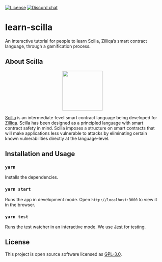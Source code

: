 [![License][license-svg]][license-url] [![Discord chat][discord-svg]][discord-url]

# learn-scilla 

An interactive tutorial for people to learn Scilla, Zilliqa’s smart contract language, through a gamification process.

## About Scilla

<p align="center"><img src="https://scilla.readthedocs.io/en/latest/_images/scilla-logo-color-transparent.png" align="center" width="130px" height="130px"/></p>

[Scilla](https://scilla-lang.org/) is an intermediate-level smart contract language being developed for [Zilliqa](https://zilliqa.com/). Scilla has been designed as a principled language with smart contract safety in mind. Scilla imposes a structure on smart contracts that will make applications less vulnerable to attacks by eliminating certain known vulnerabilities directly at the language-level.

## Installation and Usage

### `yarn`

Installs the dependencies.

### `yarn start`

Runs the app in development mode.
Open `http://localhost:3000` to view it in the browser.

### `yarn test`

Runs the test watcher in an interactive mode.
We use [Jest](https://jestjs.io/) for testing.

## License

This project is open source software licensed as [GPL-3.0](https://github.com/neutiyoo/learn-scilla/blob/develop/LICENSE).

[license-svg]: https://img.shields.io/badge/License-GPLv3-blue.svg
[license-url]: https://github.com/neutiyoo/learn-scilla/blob/master/LICENSE
[discord-svg]: https://img.shields.io/discord/308323056592486420.svg
[discord-url]: https://discord.gg/mWp9HdR
